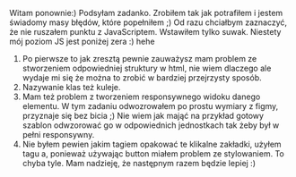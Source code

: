 Witam ponownie:)
Podsyłam zadanko. Zrobiłem tak jak potrafiłem i jestem świadomy masy błędów, które popełniłem ;) Od razu chciałbym zaznaczyć, że nie ruszałem punktu z JavaScriptem. Wstawiłem tylko suwak. Niestety mój poziom JS jest poniżej zera :) hehe 
1. Po pierwsze to jak zresztą pewnie zauważysz mam problem ze stworzeniem odpowiedniej struktury w html, nie wiem dlaczego ale wydaje mi się że można to zrobić w bardziej przejrzysty sposób.
2. Nazywanie klas też kuleje.
3. Mam też problem z tworzeniem responsywnego widoku danego elementu. W tym zadaniu odwozrowałem po prostu wymiary z figmy, przyznaje się bez bicia ;) Nie wiem jak mająć na przykład gotowy szablon odwzorować go w odpowiednich jednostkach tak żeby był w pełni responsywny.
4. Nie byłem pewien jakim tagiem opakować te klikalne zakładki, użyłem tagu a, ponieważ używając button miałem problem ze stylowaniem.
To chyba tyle. Mam nadzieję, że następnym razem będzie lepiej :)